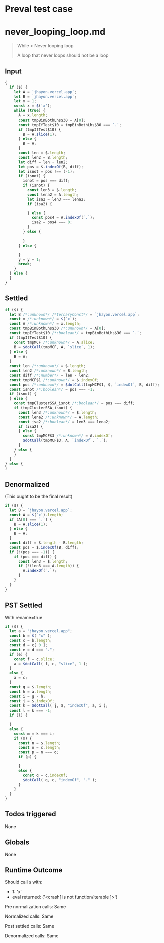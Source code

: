 # Preval test case

# never_looping_loop.md

> While > Never looping loop
>
> A loop that never loops should not be a loop

## Input

`````js filename=intro
{
  if ($) {
    let A = `jhayon.vercel.app`;
    let B = `jhayon.vercel.app`;
    let y = 1;
    const x = $('x');
    while (true) {
      A = x.length;
      const tmpBinBothLhs$30 = A[0];
      const tmpIfTest$10 = tmpBinBothLhs$30 === `.`;
      if (tmpIfTest$10) {
        B = A.slice(1);
      } else {
        B = A;
      }
      const len = $.length;
      const len2 = B.length;
      let diff = len - len2;
      let pos = $.indexOf(B, diff);
      let isnot = pos !== (-1);
      if (isnot) {
        isnot = pos === diff;
        if (isnot) {
          const len3 = $.length;
          const lena2 = A.length;
          let isa2 = len3 === lena2;
          if (isa2) {

          } else {
            const pos4 = A.indexOf(`.`);
            isa2 = pos4 === 0;
          }
        } else {

        }
      } else {

      }
      y = y + 1;
      break;
    }
  } else {
  }
}
`````


## Settled


`````js filename=intro
if ($) {
  let B /*:unknown*/ /*ternaryConst*/ = `jhayon.vercel.app`;
  const x /*:unknown*/ = $(`x`);
  const A /*:unknown*/ = x.length;
  const tmpBinBothLhs$30 /*:unknown*/ = A[0];
  const tmpIfTest$10 /*:boolean*/ = tmpBinBothLhs$30 === `.`;
  if (tmpIfTest$10) {
    const tmpMCF /*:unknown*/ = A.slice;
    B = $dotCall(tmpMCF, A, `slice`, 1);
  } else {
    B = A;
  }
  const len /*:unknown*/ = $.length;
  const len2 /*:unknown*/ = B.length;
  const diff /*:number*/ = len - len2;
  const tmpMCF$1 /*:unknown*/ = $.indexOf;
  const pos /*:unknown*/ = $dotCall(tmpMCF$1, $, `indexOf`, B, diff);
  const isnot /*:boolean*/ = pos === -1;
  if (isnot) {
  } else {
    const tmpClusterSSA_isnot /*:boolean*/ = pos === diff;
    if (tmpClusterSSA_isnot) {
      const len3 /*:unknown*/ = $.length;
      const lena2 /*:unknown*/ = A.length;
      const isa2 /*:boolean*/ = len3 === lena2;
      if (isa2) {
      } else {
        const tmpMCF$3 /*:unknown*/ = A.indexOf;
        $dotCall(tmpMCF$3, A, `indexOf`, `.`);
      }
    } else {
    }
  }
} else {
}
`````


## Denormalized
(This ought to be the final result)

`````js filename=intro
if ($) {
  let B = `jhayon.vercel.app`;
  const A = $(`x`).length;
  if (A[0] === `.`) {
    B = A.slice(1);
  } else {
    B = A;
  }
  const diff = $.length - B.length;
  const pos = $.indexOf(B, diff);
  if (!(pos === -1)) {
    if (pos === diff) {
      const len3 = $.length;
      if (!(len3 === A.length)) {
        A.indexOf(`.`);
      }
    }
  }
}
`````


## PST Settled
With rename=true

`````js filename=intro
if ($) {
  let a = "jhayon.vercel.app";
  const b = $( "x" );
  const c = b.length;
  const d = c[ 0 ];
  const e = d === ".";
  if (e) {
    const f = c.slice;
    a = $dotCall( f, c, "slice", 1 );
  }
  else {
    a = c;
  }
  const g = $.length;
  const h = a.length;
  const i = g - h;
  const j = $.indexOf;
  const k = $dotCall( j, $, "indexOf", a, i );
  const l = k === -1;
  if (l) {

  }
  else {
    const m = k === i;
    if (m) {
      const n = $.length;
      const o = c.length;
      const p = n === o;
      if (p) {

      }
      else {
        const q = c.indexOf;
        $dotCall( q, c, "indexOf", "." );
      }
    }
  }
}
`````


## Todos triggered


None


## Globals


None


## Runtime Outcome


Should call `$` with:
 - 1: 'x'
 - eval returned: ('<crash[ <ref> is not function/iterable ]>')

Pre normalization calls: Same

Normalized calls: Same

Post settled calls: Same

Denormalized calls: Same
